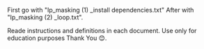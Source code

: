 First go with "Ip_masking (1) _install dependencies.txt" After  with "Ip_masking (2) _loop.txt".

Reade instructions and definitions in each document.
Use only for education purposes
Thank You 😊.
